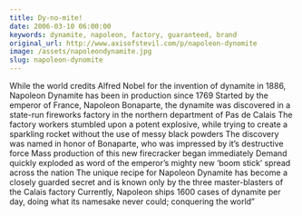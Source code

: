 ```yaml
---
title: Dy-no-mite!
date: 2006-03-10 06:00:00
keywords: dynamite, napoleon, factory, guaranteed, brand
original_url: http://www.axisofstevil.com/p/napoleon-dynomite
image: /assets/napoleondynamite.jpg
slug: napoleon-dynomite
---
```


While the world credits Alfred Nobel for the invention of dynamite in 1886, Napoleon Dynamite has been in production since 1769 Started by the emperor of France, Napoleon Bonaparte, the dynamite was discovered in a state-run fireworks factory in the northern department of Pas de Calais The factory workers stumbled upon a potent explosive, while trying to create a sparkling rocket without the use of messy black powders The discovery was named in honor of Bonaparte, who was impressed by it’s destructive force Mass production of this new firecracker began immediately Demand quickly exploded as word of the emperor’s mighty new ‘boom stick’ spread across the nation The unique recipe for Napoleon Dynamite has become a closely guarded secret and is known only by the three master-blasters of the Calais factory Currently, Napoleon ships 1600 cases of dynamite per day, doing what its namesake never could; conquering the world”

